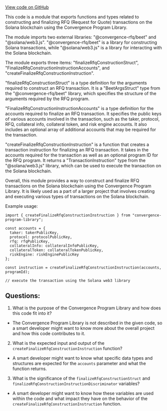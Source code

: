 [View code on GitHub](https://github.com/convergence-rfq/convergence-program-library/rfq/js/generated/instructions/finalizeRfqConstruction.d.ts)

This code is a module that exports functions and types related to constructing and finalizing RFQ (Request for Quote) transactions on the Solana blockchain using the Convergence Program Library. 

The module imports two external libraries: "@convergence-rfq/beet" and "@solana/web3.js". "@convergence-rfq/beet" is a library for constructing Solana transactions, while "@solana/web3.js" is a library for interacting with the Solana blockchain. 

The module exports three items: "finalizeRfqConstructionStruct", "FinalizeRfqConstructionInstructionAccounts", and "createFinalizeRfqConstructionInstruction". 

"finalizeRfqConstructionStruct" is a type definition for the arguments required to construct an RFQ transaction. It is a "BeetArgsStruct" type from the "@convergence-rfq/beet" library, which specifies the structure of the arguments required by the RFQ program. 

"FinalizeRfqConstructionInstructionAccounts" is a type definition for the accounts required to finalize an RFQ transaction. It specifies the public keys of various accounts involved in the transaction, such as the taker, protocol, RFQ, collateral info, collateral token, and risk engine accounts. It also includes an optional array of additional accounts that may be required for the transaction. 

"createFinalizeRfqConstructionInstruction" is a function that creates a transaction instruction for finalizing an RFQ transaction. It takes in the accounts required for the transaction as well as an optional program ID for the RFQ program. It returns a "TransactionInstruction" type from the "@solana/web3.js" library, which can be used to execute the transaction on the Solana blockchain. 

Overall, this module provides a way to construct and finalize RFQ transactions on the Solana blockchain using the Convergence Program Library. It is likely used as a part of a larger project that involves creating and executing various types of transactions on the Solana blockchain. 

Example usage:

```
import { createFinalizeRfqConstructionInstruction } from "convergence-program-library";

const accounts = {
  taker: takerPublicKey,
  protocol: protocolPublicKey,
  rfq: rfqPublicKey,
  collateralInfo: collateralInfoPublicKey,
  collateralToken: collateralTokenPublicKey,
  riskEngine: riskEnginePublicKey
};

const instruction = createFinalizeRfqConstructionInstruction(accounts, programId);

// execute the transaction using the Solana web3 library
```
## Questions: 
 1. What is the purpose of the Convergence Program Library and how does this code fit into it?
- The Convergence Program Library is not described in the given code, so a smart developer might want to know more about the overall project and how this code contributes to it.

2. What is the expected input and output of the `createFinalizeRfqConstructionInstruction` function?
- A smart developer might want to know what specific data types and structures are expected for the `accounts` parameter and what the function returns.

3. What is the significance of the `finalizeRfqConstructionStruct` and `finalizeRfqConstructionInstructionDiscriminator` variables?
- A smart developer might want to know how these variables are used within the code and what impact they have on the behavior of the `createFinalizeRfqConstructionInstruction` function.